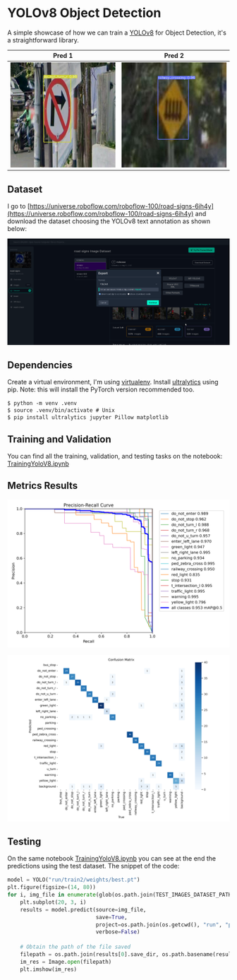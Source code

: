 # YOLOv8 Object Detection

A simple showcase of how we can train a [YOLOv8](https://github.com/ultralytics/ultralytics) for Object Detection, it's a straightforward library.

| Pred 1 | Pred 2 |
|:-: |:-:|
|![First prediction](src/imgs/pred1.jpg) | ![Second prediction](src/imgs/pred2.jpg)

## Dataset

I go to [https://universe.roboflow.com/roboflow-100/road-signs-6ih4y](https://universe.roboflow.com/roboflow-100/road-signs-6ih4y) and download the dataset choosing the YOLOv8 text annotation as shown below:

![Prompt roboflow download road signs dataset](src/imgs/download-dataset-prompt.png)

## Dependencies

Create a virtual environment, I'm using [virtualenv](https://virtualenv.pypa.io/en/latest/user_guide.html). Install [ultralytics](https://github.com/ultralytics/ultralytics) using pip. Note: this will install the PyTorch version recommended too.

```console
$ python -m venv .venv
$ source .venv/bin/activate # Unix
$ pip install ultralytics jupyter Pillow matplotlib
```

## Training and Validation

You can find all the training, validation, and testing tasks on the notebook: [TrainingYoloV8.ipynb](./YoloV8forDetection.ipynb)

## Metrics Results

![PR Curve](src/imgs/PR_curve.png)

![Confusion Matrix](src/imgs/confusion_matrix.png)

## Testing

On the same notebook [TrainingYoloV8.ipynb](./YoloV8forDetection.ipynb) you can see at the end the predictions using the test dataset. The snippet of the code:


```python
model = YOLO("run/train2/weights/best.pt")
plt.figure(figsize=(14, 80))
for i, img_file in enumerate(glob(os.path.join(TEST_IMAGES_DATASET_PATH, "*.jpg"))[:60], start=1):
    plt.subplot(20, 3, i)
    results = model.predict(source=img_file, 
                            save=True, 
                            project=os.path.join(os.getcwd(), "run", "predict"), 
                            verbose=False)

    # Obtain the path of the file saved
    filepath = os.path.join(results[0].save_dir, os.path.basename(results[0].path))
    im_res = Image.open(filepath)
    plt.imshow(im_res)
```
